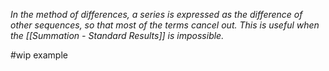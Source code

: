 *In the method of differences, a series is expressed as the difference of other sequences, so that most of the terms cancel out. This is useful when the [[Summation - Standard Results]] is impossible.*

#wip example